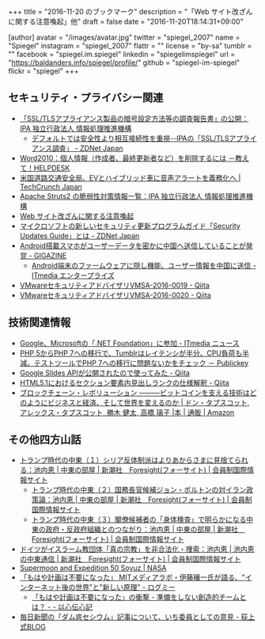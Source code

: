 +++
title = "2016-11-20 のブックマーク"
description = "「Web サイト改ざんに関する注意喚起」他"
draft = false
date = "2016-11-20T18:14:31+09:00"

[author]
  avatar = "/images/avatar.jpg"
  twitter = "spiegel_2007"
  name = "Spiegel"
  instagram = "spiegel_2007"
  flattr = ""
  license = "by-sa"
  tumblr = ""
  facebook = "spiegel.im.spiegel"
  linkedin = "spiegelimspiegel"
  url = "https://baldanders.info/spiegel/profile/"
  github = "spiegel-im-spiegel"
  flickr = "spiegel"
+++

## セキュリティ・プライバシー関連

- [「SSL/TLSアプライアンス製品の暗号設定方法等の調査報告書」の公開：IPA 独立行政法人 情報処理推進機構](http://www.ipa.go.jp/security/fy28/reports/crypto_survey/)
    - [デフォルトでは安全性より相互接続性を重視--IPAの「SSL/TLSアプライアンス調査」 - ZDNet Japan](http://japan.zdnet.com/article/35092196/)
- [Word2010：個人情報（作成者、最終更新者など）を削除するには －教えて！HELPDESK](http://office-qa.com/Word/wd312.htm)
- [米国道路交通安全局、EVとハイブリッド車に音声アラートを義務化へ | TechCrunch Japan](http://jp.techcrunch.com/2016/11/15/20161114nhtsa-adds-safety-sound-requirement-for-new-electric-and-hybrid-vehicles/)
- [Apache Struts2 の脆弱性対策情報一覧：IPA 独立行政法人 情報処理推進機構](https://www.ipa.go.jp/security/announce/struts2_list.html)
- [Web サイト改ざんに関する注意喚起](https://www.jpcert.or.jp/at/2016/at160047.html)
- [マイクロソフトの新しいセキュリティ更新プログラムガイド「Security Updates Guide」とは - ZDNet Japan](http://japan.zdnet.com/article/35092176/)
- [Android搭載スマホがユーザーデータを密かに中国へ送信していることが発覚 - GIGAZINE](http://gigazine.net/news/20161116-android-send-message-china/)
    - [Android端末のファームウェアに隠し機能、ユーザー情報を中国に送信 - ITmedia エンタープライズ](http://www.itmedia.co.jp/enterprise/articles/1611/16/news059.html)
- [VMwareセキュリティアドバイザリVMSA-2016-0019 - Qiita](http://qiita.com/tsukamoto/items/c7ea4215e9497b1ca3c6)
- [VMwareセキュリティアドバイザリVMSA-2016-0020 - Qiita](http://qiita.com/tsukamoto/items/22b55c96d2ebc402818f)

## 技術関連情報

- [Google、Microsoftの「.NET Foundation」に参加 - ITmedia ニュース](http://www.itmedia.co.jp/news/articles/1611/17/news057.html)
- [PHP 5からPHP 7への移行で、Tumblrはレイテンシが半分、CPU負荷も半減。テストツールでPHP 7への移行に問題ないかをチェック － Publickey](http://www.publickey1.jp/blog/16/php_5php_7tumblrcpuphp_7.html)
- [Google Slides APIが公開されたので使ってみた - Qiita](http://qiita.com/howdy39/items/be30170f8722c6837ea5)
- [HTML5.1におけるセクション要素内見出しランクの仕様解釈 - Qiita](http://qiita.com/falsandtru/items/9d6659279fed10bc5901)
- [ブロックチェーン・レボリューション ―――ビットコインを支える技術はどのようにビジネスと経済、そして世界を変えるのか | ドン・タプスコット, アレックス・タプスコット, 勝木 健太, 高橋 璃子 |本 | 通販 | Amazon](https://www.amazon.co.jp/exec/obidos/ASIN/4478069964/yamdasproject-22/)

## その他四方山話

- [トランプ時代の中東（１）シリア反体制派はよりあからさまに見捨てられる：池内恵 | 中東の部屋 | 新潮社　Foresight(フォーサイト) | 会員制国際情報サイト](http://www.fsight.jp/articles/-/41706)
    - [トランプ時代の中東（２）国務長官候補ジョン・ボルトンの対イラン政策論：池内恵 | 中東の部屋 | 新潮社　Foresight(フォーサイト) | 会員制国際情報サイト](http://www.fsight.jp/articles/-/41715)
    - [トランプ時代の中東（３）閣僚候補者の「身体検査」で明らかになる中東の政府・反政府組織とのつながり：池内恵 | 中東の部屋 | 新潮社　Foresight(フォーサイト) | 会員制国際情報サイト](http://www.fsight.jp/articles/-/41720)
- [ドイツがイスラーム教団体「真の宗教」を非合法化・捜索：池内恵 | 池内恵の中東通信 | 新潮社　Foresight(フォーサイト) | 会員制国際情報サイト](http://www.fsight.jp/articles/-/41717)
- [Supermoon and Expedition 50 Soyuz | NASA](http://www.nasa.gov/image-feature/supermoon-and-expedition-50-soyuz)
- [「もはや計画は不要になった」 MITメディアラボ・伊藤穰一氏が語る、"インターネット後の世界"と"新しい原理" - ログミー](http://logmi.jp/17817)
    - [「もはや計画は不要になった」の衝撃 - 準備をしない創造的チームとは？ - - 以心伝心記](http://takahito.hatenablog.com/entry/2014/07/25/060218)
- [毎日新聞の「ダム底セシウム」記事について、いち委員としての意見 - 荻上式BLOG](http://d.hatena.ne.jp/seijotcp/20161117/p1)

